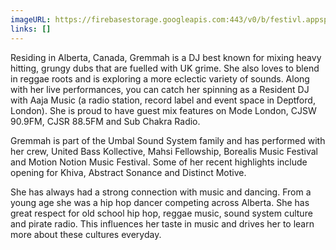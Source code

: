 ```yaml
---
imageURL: https://firebasestorage.googleapis.com:443/v0/b/festivl.appspot.com/o/userContent%2F04875A24-413A-4C4A-971D-6D71276C108D.png?alt=media&token=ea2cb5fe-56ba-47e9-84ec-7f849c5d83ba
links: []
---
```

Residing in Alberta, Canada, Gremmah is a DJ best known for mixing heavy hitting, grungy dubs that are fuelled with UK grime. She also loves to blend in reggae roots and is exploring a more eclectic variety of sounds. Along with her live performances, you can catch her spinning as a Resident DJ with Aaja Music (a radio station, record label and event space in Deptford, London). She is proud to have guest mix features on Mode London, CJSW 90.9FM, CJSR 88.5FM and Sub Chakra Radio. 

Gremmah is part of the Umbal Sound System family and has performed with her crew, United Bass Kollective, Mahsi Fellowship, Borealis Music Festival and Motion Notion Music Festival. Some of her recent highlights include opening for Khiva, Abstract Sonance and Distinct Motive.

She has always had a strong connection with music and dancing. From a young age she was a hip hop dancer competing across Alberta. She has great respect for old school hip hop, reggae music, sound system culture and pirate radio. This influences her taste in music and drives her to learn more about these cultures everyday.